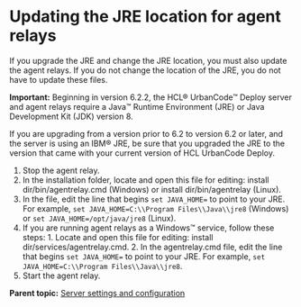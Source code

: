 # Updating the JRE location for agent relays

If you upgrade the JRE and change the JRE location, you must also update the agent relays. If you do not change the location of the JRE, you do not have to update these files.

**Important:** Beginning in version 6.2.2, the HCL® UrbanCode™ Deploy server and agent relays require a Java™ Runtime Environment \(JRE\) or Java Development Kit \(JDK\) version 8.

If you are upgrading from a version prior to 6.2 to version 6.2 or later, and the server is using an IBM® JRE, be sure that you upgraded the JRE to the version that came with your current version of HCL UrbanCode Deploy.

1.   Stop the agent relay. 
2.   In the installation folder, locate and open this file for editing: install dir/bin/agentrelay.cmd \(Windows\) or install dir/bin/agentrelay \(Linux\). 
3.   In the file, edit the line that begins `set JAVA_HOME=` to point to your JRE. For example, `set JAVA_HOME=C:\\Program Files\\Java\\jre8` \(Windows\) or `set JAVA_HOME=/opt/java/jre8` \(Linux\).
4.   If you are running agent relays as a Windows™ service, follow these steps: 
    1.   Locate and open this file for editing: install dir/services/agentrelay.cmd. 
    2.   In the agentrelay.cmd file, edit the line that begins `set JAVA_HOME=` to point to your JRE. For example, `set JAVA_HOME=C:\\Program Files\\Java\\jre8`.
5.   Start the agent relay. 

**Parent topic:** [Server settings and configuration](../topics/settings_ch.md)

